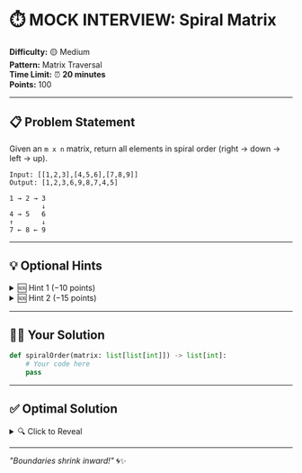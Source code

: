# ⏱️ MOCK INTERVIEW: Spiral Matrix

**Difficulty:** 🟡 Medium  
**Pattern:** Matrix Traversal  
**Time Limit:** ⏰ **20 minutes**  
**Points:** 100

---

## 📋 Problem Statement

Given an `m x n` matrix, return all elements in spiral order (right → down → left → up).

```
Input: [[1,2,3],[4,5,6],[7,8,9]]
Output: [1,2,3,6,9,8,7,4,5]

1 → 2 → 3
        ↓
4 → 5   6
↑       ↓
7 ← 8 ← 9
```

---

## 💡 Optional Hints

<details>
<summary>🆘 Hint 1 (−10 points)</summary>

Maintain 4 boundaries: `top`, `bottom`, `left`, `right`. Shrink them as you traverse each layer.

</details>

<details>
<summary>🆘 Hint 2 (−15 points)</summary>

```python
while top <= bottom and left <= right:
    # Right
    for col in range(left, right + 1):
        result.append(matrix[top][col])
    top += 1
    # Down, Left, Up...
```

</details>

---

## 🧑‍💻 Your Solution

```python
def spiralOrder(matrix: list[list[int]]) -> list[int]:
    # Your code here
    pass
```

---

## ✅ Optimal Solution

<details>
<summary>🔍 Click to Reveal</summary>

```python
def spiralOrder(matrix):
    if not matrix:
        return []
    
    result = []
    top, bottom = 0, len(matrix) - 1
    left, right = 0, len(matrix[0]) - 1
    
    while top <= bottom and left <= right:
        for col in range(left, right + 1):
            result.append(matrix[top][col])
        top += 1
        
        for row in range(top, bottom + 1):
            result.append(matrix[row][right])
        right -= 1
        
        if top <= bottom:
            for col in range(right, left - 1, -1):
                result.append(matrix[bottom][col])
            bottom -= 1
        
        if left <= right:
            for row in range(bottom, top - 1, -1):
                result.append(matrix[row][left])
            left += 1
    
    return result
```

**Time:** O(m×n) | **Space:** O(1)

</details>

---

*"Boundaries shrink inward!"* 🌀✨
